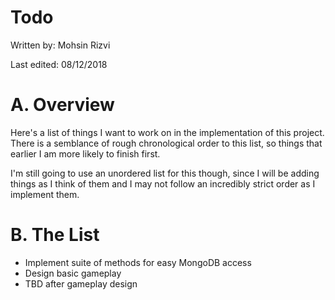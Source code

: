 # Todo

Written by: Mohsin Rizvi

Last edited: 08/12/2018

# A. Overview

Here's a list of things I want to work on in the implementation of this 
project. There is a semblance of rough chronological order to this list, 
so things that earlier I am more likely to finish first.

I'm still going to use an unordered list for this though, since I will be 
adding things as I think of them and I may not follow an incredibly strict 
order as I implement them.

# B. The List

- Implement suite of methods for easy MongoDB access
- Design basic gameplay
- TBD after gameplay design